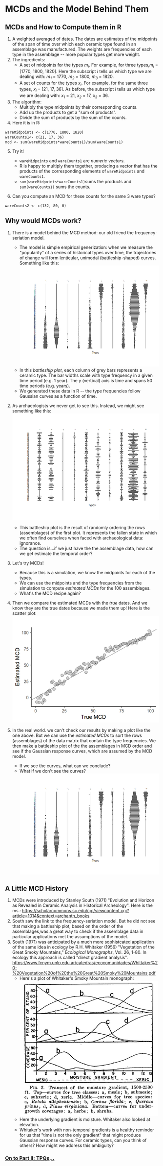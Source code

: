 # MCDs and the Model Behind Them
## MCDs and How to Compute them in R
1. A weighted averaged of dates. The dates are estimates of the midpoints of the span of time over which each ceramic type found in an assemblage was manufactured. The weights are frequencies of each type in the assemblage -- more popular types get more weight.  
2. The ingredients:
    - A set of midpoints for the types *m<sub>i</sub>*. For example, for three types,*m<sub>i</sub>* = [1770, 1800, 1820]. Here the subscript *i* tells us which type we are dealing with: *m<sub>1</sub>* = 1770, *m<sub>2</sub>* = 1800, *m<sub>3</sub>* = 1820.     
    - A set of counts for the types  *x<sub>i</sub>*. For example, for the same three types,  *x<sub>i</sub>* = [21, 17, 36]. As before, the subscript *i* tells us which type we are dealing with: *x<sub>1</sub>* = 21, *x<sub>2</sub>* = 17, *x<sub>3</sub>* = 36.     
3. The algorithm:
    - Multiply the type midpoints by their corresponding counts.
    - Add up the products to get a "sum of products".
    - Divide the sum of products by the sum of the counts.
4. Here it is in R: 
``` 
wareMidpoints <- c(1770, 1800, 1820) 
wareCounts1<- c(21, 17, 36) 
mcd <- sum(wareMidpoints*wareCounts1)/sum(wareCounts1)
``` 
5. Try it!
    - ```wareMidpoints``` and ```wareCounts1``` are *numeric vectors*. 
    - R is happy to multiply them together, producing a vector that has the products of the corresponding elements of ```wareMidpoints``` and ```wareCounts1```.
    - ```sum(wareMidpoints*wareCounts1)```sums the products and ```sum(wareCounts1)``` sums the counts.
  
6. Can you compute an MCD for these counts for the same 3 ware types?
```
wareCounts2 <- c(132, 80, 0) 
```

    
## Why would MCDs work?
1.  There is a model behind the MCD method: our old friend the frequency-seriation model.
    - The model is simple empirical generization: when we measure the "popularity" of a series of historical types over time, the trajectories of change will form lenticular, unimodal (battleship-shaped) curves. Something like this:
![](./Images/TrueOrderBattleshipPlot.png)
    - In this *battleship plot*, each column of grey bars represents a ceramic type. The bar widths scale with type frequency in a given time period (e.g. 1 year). The y (vertical) axis is time and spans 50 time periods (e.g. years).
    - We generated these data in R -- the type frequencies follow Gaussian curves as a function of time.   
2. As archaeologists we never get to see this. Instead, we might see something like this:
![](./Images/RandomOrderBattleshipPlot.png)   
    - This battleship plot is the result of randomly ordering the rows (assemblages) of the first plot. It represents the fallen state in which we often find ourselves when faced with archaeological data: ignorance.
    - The question is...if we just have the the assemblage data, how can we get estimate the temporal order?
3. Let's try MCDs!
    - Because this is a simulation, we know the midpoints for each of the types. 
    - We can use the midpoints and the type frequencies from the simulation to compute *estimated MCDs* for the 100 assemblages.
    - What's the MCD recipe again?

4. Then we compare the estimated MCDs with the *true* dates. And we know they are the true dates because we made them up! Here is the scatter plot:
![](./Images/TrueMCDvsEstimatedMCD.png)

5. In the real world. we can't check our results by making a plot like the one above. But we can use the *estimated MCDs* to sort the rows (assemblages) of the data matrix that contain the type frequencies. We then make a battleship plot of the the assemblages in MCD order and see if the Gaussian response curves, which are assumed by the MCD model.  
    - If we see the curves, what can we conclude? 
    - What if we don't see the curves?
![](./Images/EstMCDOrderBattlehipPlot.png)  


## A Little MCD History
1. MCDs were introduced by Stanley South (1971) "Evolution and Horizon as Revealed in Ceramic Analysis in Historical Archeology". Here is the ms.: 
https://scholarcommons.sc.edu/cgi/viewcontent.cgi?article=1014&context=archanth_books
2. South saw the link to the frequency-seriation model. But he did not see that making a battleship plot, based on the order of the assemblages,was a great way to check if the assemblage data in particular applications met the assumptions of the model.
3. South (1971) was anticipated by a much more sophistcated application of the same idea in ecology by R.H. Whitaker (1956) "Vegetation of the Great Smoky Mountains," *Ecological Monographs*, Vol. 26, 1-80. In ecology this approach is called "direct gradient analysis". 
https://www.fcnym.unlp.edu.ar/catedras/ecocomunidades/Whittaker%20-%20Vegetation%20of%20the%20Great%20Smoky%20Mountains.pdf
    - Here's a plot of Whitaker's Smoky Mountain monograph:
![](./Images/Whitaker1954Gradients.png)
    - Here the underlying gradient is moisture. Whitaker also looked at elevation.
    - Whitaker's work with non-temporal gradients is a healthy reminder for us that "time is not the only gradient" that might produce Gaussian response curves. For ceramic types, can you think of others? How might we address this ambiguity?
     

### [On to Part II: TPQs,..](https://github.com/DAACS-Research-Consortium/DAACS-Open-Academy/blob/main/FSS2021/Workshop5/Part_II.md)

   
   
